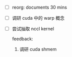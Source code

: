 * [ ] reorg: documents 30 mins

* [ ] 调研 cuda 中的 warp 概念

* [ ] 尝试抽取 nccl kernel

    feedback:

    1. 调研 cuda shmem